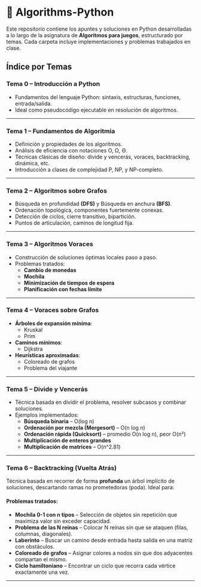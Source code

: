 # 📘 Algorithms-Python

Este repositorio contiene los apuntes y soluciones en Python desarrolladas a lo largo de la asignatura de **Algoritmos para juegos**, estructurado por temas. Cada carpeta incluye implementaciones y problemas trabajados en clase.


## Índice por Temas

### Tema 0 – Introducción a Python
- Fundamentos del lenguaje Python: sintaxis, estructuras, funciones, entrada/salida.
- Ideal como pseudocódigo ejecutable en resolución de algoritmos.

---

### Tema 1 – Fundamentos de Algoritmia
- Definición y propiedades de los algoritmos.
- Análisis de eficiencia con notaciones O, Ω, Θ.
- Técnicas clásicas de diseño: divide y vencerás, voraces, backtracking, dinámica, etc.
- Introducción a clases de complejidad P, NP, y NP-completo.

---

### Tema 2 – Algoritmos sobre Grafos
- Búsqueda en profundidad **(DFS)** y Búsqueda en anchura **(BFS)**.
- Ordenación topológica, componentes fuertemente conexas.
- Detección de ciclos, cierre transitivo, bipartición.
- Puntos de articulación, caminos de longitud fija.

---

### Tema 3 – Algoritmos Voraces
- Construcción de soluciones óptimas locales paso a paso.
- Problemas tratados:
  - **Cambio de monedas**
  - **Mochila**
  - **Minimización de tiempos de espera**
  - **Planificación con fechas límite**

---

### Tema 4 – Voraces sobre Grafos
- **Árboles de expansión mínima**:
  - Kruskal
  - Prim
- **Caminos mínimos**:
  - Dijkstra
- **Heurísticas aproximadas**:
  - Coloreado de grafos
  - Problema del viajante

---

### Tema 5 – Divide y Vencerás
- Técnica basada en dividir el problema, resolver subcasos y combinar soluciones.
- Ejemplos implementados:
  - **Búsqueda binaria** – O(log n)
  - **Ordenación por mezcla (Mergesort)** – O(n log n)
  - **Ordenación rápida (Quicksort)** – promedio O(n log n), peor O(n²)
  - **Multiplicación de enteros grandes**
  - **Multiplicación de matrices** – O(n^2.81)

---

### Tema 6 – Backtracking (Vuelta Atrás)
Técnica basada en recorrer de forma **profunda** un árbol implícito de soluciones, descartando ramas no prometedoras (poda). Ideal para:

#### Problemas tratados:
- **Mochila 0-1 con n tipos** – Selección de objetos sin repetición que maximiza valor sin exceder capacidad.
- **Problema de las N reinas** – Colocar N reinas sin que se ataquen (filas, columnas, diagonales).
- **Laberinto** – Buscar un camino desde entrada hasta salida en una matriz con obstáculos.
- **Coloreado de grafos** – Asignar colores a nodos sin que dos adyacentes compartan el mismo.
- **Ciclo hamiltoniano** – Encontrar un ciclo que recorra cada vértice exactamente una vez.

---
